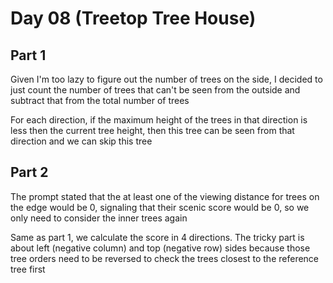 # Day 08 (Treetop Tree House)

## Part 1

Given I'm too lazy to figure out the number of trees on the side, I decided to
just count the number of trees that can't be seen from the outside and subtract
that from the total number of trees

For each direction, if the maximum height of the trees in that direction is
less then the current tree height, then this tree can be seen from that
direction and we can skip this tree

## Part 2

The prompt stated that the at least one of the viewing distance for trees on
the edge would be 0, signaling that their scenic score would be 0, so we only
need to consider the inner trees again

Same as part 1, we calculate the score in 4 directions. The tricky part is
about left (negative column) and top (negative row) sides because those tree
orders need to be reversed to check the trees closest to the reference tree
first
